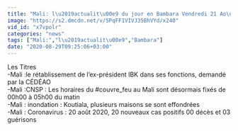```yaml
---
title: "Mali: l\u2019actualit\u00e9 du jour en Bambara Vendredi 21 Ao\u00fbt 2020"
image: "https://s2.dmcdn.net/v/SPqFF1VIVJ35BhVYd/x240"
vid_id: "x7vpolr"
categories: "news"
tags: ["Mali:","l\u2019actualit\u00e9","Bambara"]
date: "2020-08-29T09:25:06+03:00"
---
```

Les Titres  <br>-Mali :le rétablissement de l’ex-président IBK dans ses fonctions, demandé par la CÉDÉAO  <br>-Mali :CNSP : Les horaires du #couvre_feu au Mali sont désormais fixés de 00h00 à 05h00 du matin  <br>-Mali : inondation : Koutiala, plusieurs maisons se sont effondrées  <br>-Mali : Coronavirus : 20 août 2020, 20 nouveaux cas positifs 00 décès et 03 guérisons
